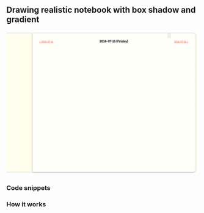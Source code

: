 ## Drawing realistic notebook with box shadow and gradient

![](./images/notebook.png)

### Code snippets

### How it works